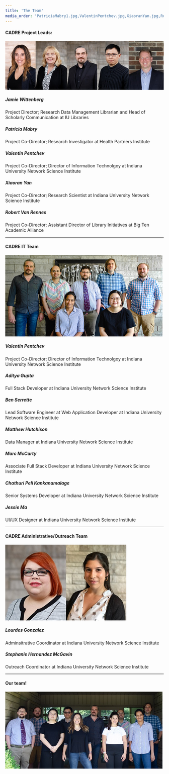 ```yaml
---
title: 'The Team'
media_order: 'PatriciaMabry1.jpg,ValentinPentchev.jpg,XiaoranYan.jpg,RobVanRennes.jpg,WittenbergJ.jpg,IUB.CADRE Meeting at IUNI House_7192019-6.png,LG.jpg,SHM.jpg,IUB.CADRE Meeting at IUNI House_7192019-5 (1).jpg,PL1.jpg,SL.jpg'
---
```


#### CADRE Project Leads: ####

![A collection of five headshots in the order of the project leads listed below.](PL1.jpg)

##### Jamie Wittenberg  
Project Director; Research Data Management Librarian and Head of Scholarly Communication at IU Libraries

##### Patricia Mabry  
Project Co-Director; Research Investigator at Health Partners Institute 

##### Valentin Pentchev  
Project Co-Director; Director of Information Technolgoy at Indiana University Network Science Institute 

##### Xiaoran Yan  
Project Co-Director; Research Scientist at Indiana University Network Science Institute

##### Robert Van Rennes  
Project Co-Director; Assistant Director of Library Initiatives at Big Ten Academic Alliance

---

#### CADRE IT Team ####

![A group picture in the order of the IT team mebmers listed below.](IUB.CADRE%20Meeting%20at%20IUNI%20House_7192019-6.png)

##### Valentin Pentchev  
Project Co-Director; Director of Information Technolgoy at Indiana University Network Science Institute 

##### Aditya Gupta  
Full Stack Developer at Indiana University Network Science Institute 

##### Ben Serrette  
Lead Software Engineer at Web Application Developer at Indiana University Network Science Institute 

##### Matthew Hutchison  
Data Manager at Indiana University Network Science Institute 

##### Marc McCarty  
Associate Full Stack Developer at Indiana University Network Science Institute 

##### Chathuri Peli Kankanamalage  
Senior Systems Developer at Indiana University Network Science Institute 

##### Jessie Ma  
UI/UX Designer at Indiana University Network Science Institute 

---

#### CADRE Administrative/Outreach Team ####

![A collection of two headshots in the order of the employees listed below.](SL.jpg)

##### Lourdes Gonzalez  
Adminsitrative Coordinator at Indiana University Network Science Institute

##### Stephanie Hernandez McGavin  
Outreach Coordinator at Indiana University Network Science Institute

---

#### Our team! #### 

![A large group photo of the employees listed on this page. They stand in two rows.](IUB.CADRE%20Meeting%20at%20IUNI%20House_7192019-5%20%281%29.jpg)